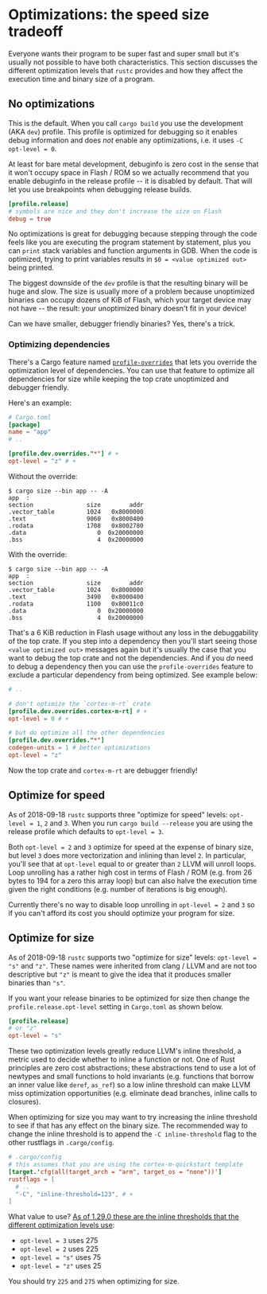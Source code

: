 # Optimizations: the speed size tradeoff

Everyone wants their program to be super fast and super small but it's usually
not possible to have both characteristics. This section discusses the
different optimization levels that `rustc` provides and how they affect the
execution time and binary size of a program.

## No optimizations

This is the default. When you call `cargo build` you use the development (AKA
`dev`) profile. This profile is optimized for debugging so it enables debug
information and does *not* enable any optimizations, i.e. it uses `-C opt-level
= 0`.

At least for bare metal development, debuginfo is zero cost in the sense that it
won't occupy space in Flash / ROM so we actually recommend that you enable
debuginfo in the release profile -- it is disabled by default. That will let you
use breakpoints when debugging release builds.

``` toml
[profile.release]
# symbols are nice and they don't increase the size on Flash
debug = true
```

No optimizations is great for debugging because stepping through the code feels
like you are executing the program statement by statement, plus you can `print`
stack variables and function arguments in GDB. When the code is optimized, trying
to print variables results in `$0 = <value optimized out>` being printed.

The biggest downside of the `dev` profile is that the resulting binary will be
huge and slow. The size is usually more of a problem because unoptimized
binaries can occupy dozens of KiB of Flash, which your target device may not
have -- the result: your unoptimized binary doesn't fit in your device!

Can we have smaller, debugger friendly binaries? Yes, there's a trick.

### Optimizing dependencies

There's a Cargo feature named [`profile-overrides`] that lets you
override the optimization level of dependencies. You can use that feature to
optimize all dependencies for size while keeping the top crate unoptimized and
debugger friendly.

[`profile-overrides`]: https://doc.rust-lang.org/nightly/cargo/reference/profiles.html#overrides

Here's an example:

``` toml
# Cargo.toml
[package]
name = "app"
# ..

[profile.dev.overrides."*"] # +
opt-level = "z" # +
```

Without the override:

``` console
$ cargo size --bin app -- -A
app  :
section               size        addr
.vector_table         1024   0x8000000
.text                 9060   0x8000400
.rodata               1708   0x8002780
.data                    0  0x20000000
.bss                     4  0x20000000
```

With the override:

``` console
$ cargo size --bin app -- -A
app  :
section               size        addr
.vector_table         1024   0x8000000
.text                 3490   0x8000400
.rodata               1100   0x80011c0
.data                    0  0x20000000
.bss                     4  0x20000000
```

That's a 6 KiB reduction in Flash usage without any loss in the debuggability of
the top crate. If you step into a dependency then you'll start seeing those
`<value optimized out>` messages again but it's usually the case that you want
to debug the top crate and not the dependencies. And if you *do* need to debug a
dependency then you can use the `profile-overrides` feature to exclude a
particular dependency from being optimized. See example below:

``` toml
# ..

# don't optimize the `cortex-m-rt` crate
[profile.dev.overrides.cortex-m-rt] # +
opt-level = 0 # +

# but do optimize all the other dependencies
[profile.dev.overrides."*"]
codegen-units = 1 # better optimizations
opt-level = "z"
```

Now the top crate and `cortex-m-rt` are debugger friendly!

## Optimize for speed

As of 2018-09-18 `rustc` supports three "optimize for speed" levels: `opt-level
= 1`, `2` and `3`. When you run `cargo build --release` you are using the release
profile which defaults to `opt-level = 3`.

Both `opt-level = 2` and `3` optimize for speed at the expense of binary size,
but level `3` does more vectorization and inlining than level `2`. In
particular, you'll see that at `opt-level` equal to or greater than `2` LLVM will
unroll loops. Loop unrolling has a rather high cost in terms of Flash / ROM
(e.g. from 26 bytes to 194 for a zero this array loop) but can also halve the
execution time given the right conditions (e.g. number of iterations is big
enough).

Currently there's no way to disable loop unrolling in `opt-level = 2` and `3` so
if you can't afford its cost you should optimize your program for size.

## Optimize for size

As of 2018-09-18 `rustc` supports two "optimize for size" levels: `opt-level =
"s"` and `"z"`. These names were inherited from clang / LLVM and are not too
descriptive but `"z"` is meant to give the idea that it produces smaller
binaries than `"s"`.

If you want your release binaries to be optimized for size then change the
`profile.release.opt-level` setting in `Cargo.toml` as shown below.

``` toml
[profile.release]
# or "z"
opt-level = "s"
```

These two optimization levels greatly reduce LLVM's inline threshold, a metric
used to decide whether to inline a function or not. One of Rust principles are
zero cost abstractions; these abstractions tend to use a lot of newtypes and
small functions to hold invariants (e.g. functions that borrow an inner value
like `deref`, `as_ref`) so a low inline threshold can make LLVM miss
optimization opportunities (e.g. eliminate dead branches, inline calls to
closures).

When optimizing for size you may want to try increasing the inline threshold to
see if that has any effect on the binary size. The recommended way to change the
inline threshold is to append the `-C inline-threshold` flag to the other
rustflags in `.cargo/config`.

``` toml
# .cargo/config
# this assumes that you are using the cortex-m-quickstart template
[target.'cfg(all(target_arch = "arm", target_os = "none"))']
rustflags = [
  # ..
  "-C", "inline-threshold=123", # +
]
```

What value to use? [As of 1.29.0 these are the inline thresholds that the
different optimization levels use][inline-threshold]:

[inline-threshold]: https://github.com/rust-lang/rust/blob/1.29.0/src/librustc_codegen_llvm/back/write.rs#L2105-L2122

- `opt-level = 3` uses 275
- `opt-level = 2` uses 225
- `opt-level = "s"` uses 75
- `opt-level = "z"` uses 25

You should try `225` and `275` when optimizing for size.
